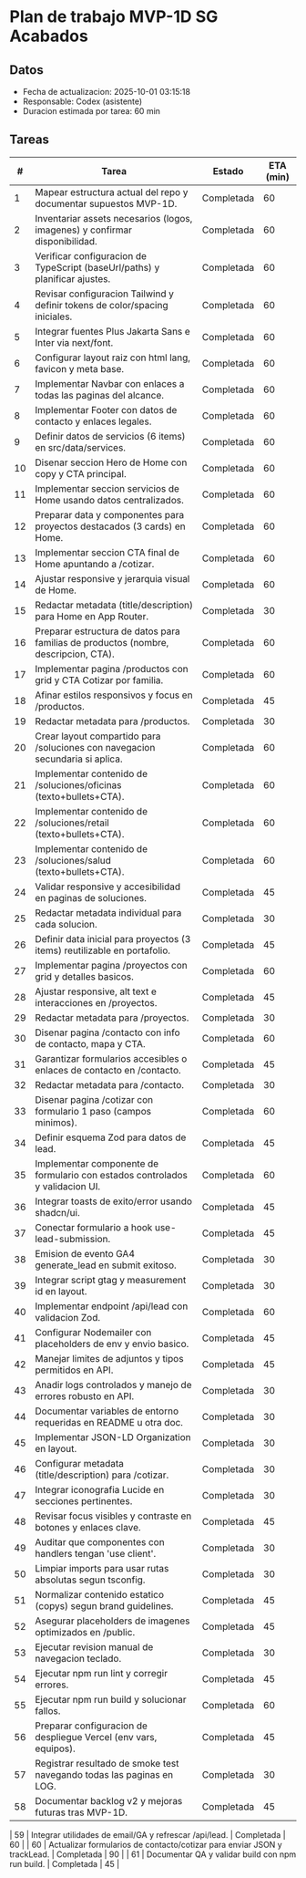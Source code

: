 ﻿# Plan de trabajo MVP-1D SG Acabados

## Datos
- Fecha de actualizacion: 2025-10-01 03:15:18
- Responsable: Codex (asistente)
- Duracion estimada por tarea: 60 min

## Tareas
| # | Tarea | Estado | ETA (min) |
|---|-------|--------|-----------|
| 1 | Mapear estructura actual del repo y documentar supuestos MVP-1D. | Completada | 60 |
| 2 | Inventariar assets necesarios (logos, imagenes) y confirmar disponibilidad. | Completada | 60 |
| 3 | Verificar configuracion de TypeScript (baseUrl/paths) y planificar ajustes. | Completada | 60 |
| 4 | Revisar configuracion Tailwind y definir tokens de color/spacing iniciales. | Completada | 60 |
| 5 | Integrar fuentes Plus Jakarta Sans e Inter via next/font. | Completada | 60 |
| 6 | Configurar layout raiz con html lang, favicon y meta base. | Completada | 60 |
| 7 | Implementar Navbar con enlaces a todas las paginas del alcance. | Completada | 60 |
| 8 | Implementar Footer con datos de contacto y enlaces legales. | Completada | 60 |
| 9 | Definir datos de servicios (6 items) en src/data/services. | Completada | 60 |
| 10 | Disenar seccion Hero de Home con copy y CTA principal. | Completada | 60 |
| 11 | Implementar seccion servicios de Home usando datos centralizados. | Completada | 60 |
| 12 | Preparar data y componentes para proyectos destacados (3 cards) en Home. | Completada | 60 |
| 13 | Implementar seccion CTA final de Home apuntando a /cotizar. | Completada | 60 |
| 14 | Ajustar responsive y jerarquia visual de Home. | Completada | 60 |
| 15 | Redactar metadata (title/description) para Home en App Router. | Completada | 30 |
| 16 | Preparar estructura de datos para familias de productos (nombre, descripcion, CTA). | Completada | 60 |
| 17 | Implementar pagina /productos con grid y CTA Cotizar por familia. | Completada | 60 |
| 18 | Afinar estilos responsivos y focus en /productos. | Completada | 45 |
| 19 | Redactar metadata para /productos. | Completada | 30 |
| 20 | Crear layout compartido para /soluciones con navegacion secundaria si aplica. | Completada | 60 |
| 21 | Implementar contenido de /soluciones/oficinas (texto+bullets+CTA). | Completada | 60 |
| 22 | Implementar contenido de /soluciones/retail (texto+bullets+CTA). | Completada | 60 |
| 23 | Implementar contenido de /soluciones/salud (texto+bullets+CTA). | Completada | 60 |
| 24 | Validar responsive y accesibilidad en paginas de soluciones. | Completada | 45 |
| 25 | Redactar metadata individual para cada solucion. | Completada | 30 |
| 26 | Definir data inicial para proyectos (3 items) reutilizable en portafolio. | Completada | 45 |
| 27 | Implementar pagina /proyectos con grid y detalles basicos. | Completada | 60 |
| 28 | Ajustar responsive, alt text e interacciones en /proyectos. | Completada | 45 |
| 29 | Redactar metadata para /proyectos. | Completada | 30 |
| 30 | Disenar pagina /contacto con info de contacto, mapa y CTA. | Completada | 60 |
| 31 | Garantizar formularios accesibles o enlaces de contacto en /contacto. | Completada | 45 |
| 32 | Redactar metadata para /contacto. | Completada | 30 |
| 33 | Disenar pagina /cotizar con formulario 1 paso (campos minimos). | Completada | 60 |
| 34 | Definir esquema Zod para datos de lead. | Completada | 45 |
| 35 | Implementar componente de formulario con estados controlados y validacion UI. | Completada | 60 |
| 36 | Integrar toasts de exito/error usando shadcn/ui. | Completada | 45 |
| 37 | Conectar formulario a hook use-lead-submission. | Completada | 45 |
| 38 | Emision de evento GA4 generate_lead en submit exitoso. | Completada | 30 |
| 39 | Integrar script gtag y measurement id en layout. | Completada | 30 |
| 40 | Implementar endpoint /api/lead con validacion Zod. | Completada | 60 |
| 41 | Configurar Nodemailer con placeholders de env y envio basico. | Completada | 45 |
| 42 | Manejar limites de adjuntos y tipos permitidos en API. | Completada | 45 |
| 43 | Anadir logs controlados y manejo de errores robusto en API. | Completada | 30 |
| 44 | Documentar variables de entorno requeridas en README u otra doc. | Completada | 30 |
| 45 | Implementar JSON-LD Organization en layout. | Completada | 30 |
| 46 | Configurar metadata (title/description) para /cotizar. | Completada | 30 |
| 47 | Integrar iconografia Lucide en secciones pertinentes. | Completada | 30 |
| 48 | Revisar focus visibles y contraste en botones y enlaces clave. | Completada | 45 |
| 49 | Auditar que componentes con handlers tengan 'use client'. | Completada | 30 |
| 50 | Limpiar imports para usar rutas absolutas segun tsconfig. | Completada | 30 |
| 51 | Normalizar contenido estatico (copys) segun brand guidelines. | Completada | 45 |
| 52 | Asegurar placeholders de imagenes optimizados en /public. | Completada | 45 |
| 53 | Ejecutar revision manual de navegacion teclado. | Completada | 30 |
| 54 | Ejecutar npm run lint y corregir errores. | Completada | 45 |
| 55 | Ejecutar npm run build y solucionar fallos. | Completada | 60 |
| 56 | Preparar configuracion de despliegue Vercel (env vars, equipos). | Completada | 45 |
| 57 | Registrar resultado de smoke test navegando todas las paginas en LOG. | Completada | 30 |
| 58 | Documentar backlog v2 y mejoras futuras tras MVP-1D. | Completada | 45 |





| 59 | Integrar utilidades de email/GA y refrescar /api/lead. | Completada | 60 |
| 60 | Actualizar formularios de contacto/cotizar para enviar JSON y trackLead. | Completada | 90 |
| 61 | Documentar QA y validar build con npm run build. | Completada | 45 |
